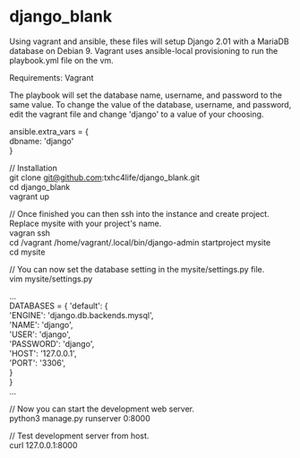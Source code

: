 # django_blank
Using vagrant and ansible, these files will setup Django 2.01 with a MariaDB database on Debian 9. Vagrant uses ansible-local provisioning to  run the playbook.yml file on the vm.

Requirements: Vagrant

The playbook will set the database name, username, and password to the same value. To change the value of the database, username, and password, edit the vagrant file and change 'django' to a value of your choosing.   

ansible.extra_vars = {  
        dbname: 'django'  
      }

// Installation  
git clone git@github.com:txhc4life/django_blank.git  
cd django_blank  
vagrant up  

// Once finished you can then ssh into the instance and create project. Replace mysite with your project's name.  
vagran ssh   
cd /vagrant
/home/vagrant/.local/bin/django-admin startproject mysite  
cd mysite  

// You can now set the database setting in the mysite/settings.py file.  
vim mysite/settings.py

...  
DATABASES = {
    'default': {  
        'ENGINE': 'django.db.backends.mysql',  
        'NAME': 'django',  
        'USER': 'django',  
        'PASSWORD': 'django',  
        'HOST': '127.0.0.1',  
        'PORT': '3306',  
    }  
}  
...  

// Now you can start the development web server.  
python3 manage.py runserver 0:8000    

// Test development server from host.  
curl 127.0.0.1:8000  
